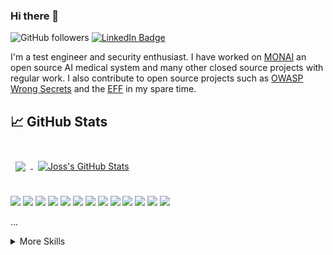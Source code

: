 ### Hi there 👋

![GitHub followers](https://img.shields.io/github/followers/RemakingEden?style=social) 
[![LinkedIn Badge](https://img.shields.io/badge/LinkedIn-Profile-informational?style=flat&logo=linkedin&logoColor=white&color=0D76A8)](https://www.linkedin.com/in/joss-sparkes/)

I'm a test engineer and security enthusiast. I have worked on [MONAI](https://monai.io/) an open source AI medical system and many other closed source projects with regular work. I also contribute to open source projects such as [OWASP Wrong Secrets](https://github.com/commjoen/wrongsecrets) and the [EFF](https://www.eff.org/) in my spare time. 

## &#x1f4c8; GitHub Stats

<br>

<a href="https://github.com/remakingeden">
  <img align="center" style="margin:0.5rem" src="https://github-readme-stats.vercel.app/api/top-langs/?username=remakingeden&hide=html,css&title_color=ffffff&text_color=c9cacc&icon_color=4AB197&bg_color=1A2B34&count_private=true" />
</a>

<a href="https://github.com/remakingeden">
  <img align="center" style="margin:0.5rem" src="https://github-readme-stats.vercel.app/api?username=remakingeden&show_icons=true&line_height=27&count_private=true&title_color=ffffff&text_color=c9cacc&icon_color=4AB097&bg_color=1A2B34" alt="Joss's GitHub Stats" />
</a>

<br>
<br>

![](https://img.shields.io/badge/Code-Csharp-informational?style=flat&logo=csharp&logoColor=white&color=4AB197)
![](https://img.shields.io/badge/Code-Typescript-informational?style=flat&logo=typescript&logoColor=white&color=4AB197)
![](https://img.shields.io/badge/Test-Cypress-informational?style=flat&logo=cypress&logoColor=white&color=4AB197)
![](https://img.shields.io/badge/Test-Selenium-informational?style=flat&logo=selenium&logoColor=white&color=4AB197)
![](https://img.shields.io/badge/Test-Jest-informational?style=flat&logo=jest&logoColor=white&color=4AB197)
![](https://img.shields.io/badge/Framework-Express-informational?style=flat&logo=express&logoColor=white&color=4AB197)
![](https://img.shields.io/badge/Tools-RabbitMQ-informational?style=flat&logo=rabbitmq&logoColor=white&color=4AB197)
![](https://img.shields.io/badge/DB-MongoDB-informational?style=flat&logo=mongodb&logoColor=white&color=4AB197)
![](https://img.shields.io/badge/DB-Postgres-informational?style=flat&logo=postgresql&logoColor=white&color=4AB197)
![](https://img.shields.io/badge/Tools-Dagger-informational?style=flat&logo=dagger&logoColor=white&color=4AB197)
![](https://img.shields.io/badge/Tools-Docker-informational?style=flat&logo=docker&logoColor=white&color=4AB197)
![](https://img.shields.io/badge/Tools-SonarQube-informational?style=flat&logo=SonarQube&logoColor=white&color=4AB197)
![](https://img.shields.io/badge/Tools-Actions-informational?style=flat&logo=github-actions&logoColor=white&color=4AB197)


...

<details>
<summary>More Skills</summary>

![](https://img.shields.io/badge/Tools-Postman-informational?style=flat&logo=Postman&logoColor=white&color=4AB197)
![](https://img.shields.io/badge/Tools-GitHub-informational?style=flat&logo=GitHub&logoColor=white&color=4AB197)
![](https://img.shields.io/badge/Tools-GitLab-informational?style=flat&logo=GitLab&logoColor=white&color=4AB197)
![](https://img.shields.io/badge/Tools-Jira-informational?style=flat&logo=Jira-Software&logoColor=white&color=4AB197)
...
</details>

<!--
**RemakingEden/RemakingEden** is a ✨ _special_ ✨ repository because its `README.md` (this file) appears on your GitHub profile.

Here are some ideas to get you started:

- 🔭 I’m currently working on ...
- 🌱 I’m currently learning ...
- 👯 I’m looking to collaborate on ...
- 🤔 I’m looking for help with ...
- 💬 Ask me about ...
- 📫 How to reach me: ...
- 😄 Pronouns: ...
- ⚡ Fun fact: ...
-->
